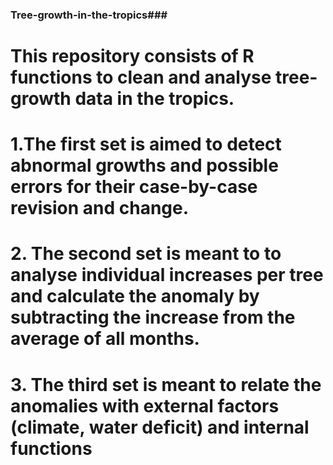 ### Tree-growth-in-the-tropics###

# This repository consists of R functions to clean and analyse tree-growth data in the tropics.

# 1.The first set is aimed to detect abnormal growths and possible errors for their case-by-case revision and change. 

# 2. The second set is meant to to analyse individual increases per tree and calculate the anomaly by subtracting the increase from the average of all months.

# 3. The third set is meant to relate the anomalies with external factors (climate, water deficit) and internal functions

